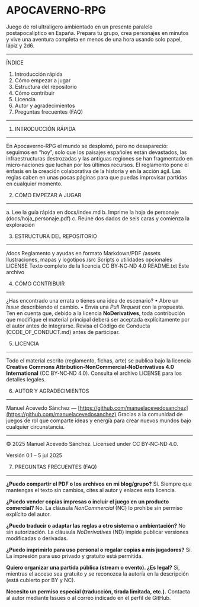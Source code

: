 # APOCAVERNO-RPG

Juego de rol ultraligero ambientado en un presente paralelo postapocalíptico en
España. Prepara tu grupo, crea personajes en minutos y vive una aventura
completa en menos de una hora usando solo papel, lápiz y 2d6.

---

ÍNDICE

1. Introducción rápida
2. Cómo empezar a jugar
3. Estructura del repositorio
4. Cómo contribuir
5. Licencia
6. Autor y agradecimientos
7. Preguntas frecuentes (FAQ)

---

1. INTRODUCCIÓN RÁPIDA

---

En Apocaverno‑RPG el mundo se desplomó, pero no desapareció: seguimos en “hoy”,
solo que los paisajes españoles están devastados, las infraestructuras
destrozadas y las antiguas regiones se han fragmentado en micro‑naciones que
luchan por los últimos recursos. El reglamento pone el énfasis en la creación
colaborativa de la historia y en la acción ágil. Las reglas caben en unas pocas
páginas para que puedas improvisar partidas en cualquier momento.

2. CÓMO EMPEZAR A JUGAR

---

a. Lee la guía rápida en docs/index.md
b. Imprime la hoja de personaje (docs/hoja\_personaje.pdf)
c. Reúne dos dados de seis caras y comienza la exploración

3. ESTRUCTURA DEL REPOSITORIO

---

/docs        Reglamento y ayudas en formato Markdown/PDF
/assets      Ilustraciones, mapas y logotipos
/src         Scripts o utilidades opcionales
LICENSE      Texto completo de la licencia CC BY‑NC‑ND 4.0
README.txt   Este archivo

4. CÓMO CONTRIBUIR

---

¿Has encontrado una errata o tienes una idea de escenario?
• Abre un *Issue* describiendo el cambio.
• Envía una *Pull Request* con la propuesta.
Ten en cuenta que, debido a la licencia **NoDerivatives**, toda contribución que
modifique el material principal deberá ser aceptada explícitamente por el
autor antes de integrarse.
Revisa el Código de Conducta (CODE\_OF\_CONDUCT.md) antes de participar.

5. LICENCIA

---

Todo el material escrito (reglamento, fichas, arte) se publica bajo la licencia
**Creative Commons Attribution‑NonCommercial‑NoDerivatives 4.0 International**
(CC BY‑NC‑ND 4.0).
Consulta el archivo LICENSE para los detalles legales.

6. AUTOR Y AGRADECIMIENTOS

---

Manuel Acevedo Sánchez — [https://github.com/manuelacevedosanchez](https://github.com/manuelacevedosanchez)
Gracias a la comunidad de juegos de rol que comparte ideas y energía para crear
nuevos mundos bajo cualquier circunstancia.

---

© 2025 Manuel Acevedo Sánchez.
Licensed under CC BY‑NC‑ND 4.0.

Versión 0.1  –  5 jul 2025

7. PREGUNTAS FRECUENTES (FAQ)

---

**¿Puedo compartir el PDF o los archivos en mi blog/grupo?**
Sí. Siempre que mantengas el texto sin cambios, cites al autor y enlaces esta
licencia.

**¿Puedo vender copias impresas o incluir el juego en un producto comercial?**
No. La cláusula *NonCommercial* (NC) lo prohíbe sin permiso explícito del autor.

**¿Puedo traducir o adaptar las reglas a otro sistema o ambientación?**
No sin autorización. La cláusula *NoDerivatives* (ND) impide publicar versiones
modificadas o derivadas.

**¿Puedo imprimirlo para uso personal o regalar copias a mis jugadores?**
Sí. La impresión para uso privado y gratuito está permitida.

**Quiero organizar una partida pública (stream o evento). ¿Es legal?**
Sí, mientras el acceso sea gratuito y se reconozca la autoría en la descripción
(está cubierto por BY y NC).

**Necesito un permiso especial (traducción, tirada limitada, etc.).**
Contacta al autor mediante Issues o al correo indicado en el perfil de GitHub.
